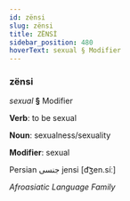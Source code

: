 ```yaml
---
id: zënsi
slug: zënsi
title: ZËNSİ
sidebar_position: 480
hoverText: sexual § Modifier
---
```


### zënsi

*sexual* **§** Modifier

**Verb**: to be sexual

**Noun**: sexualness/sexuality

**Modifier**: sexual

Persian جنسی jensi [d͡ʒen.síː]

*Afroasiatic Language Family*